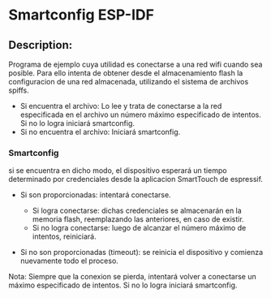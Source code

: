 # Smartconfig ESP-IDF

## Description:
Programa de ejemplo cuya utilidad es conectarse a una red wifi cuando
sea posible. Para ello intenta de obtener desde el almacenamiento flash la
configuracion de una red almacenada, utilizando el sistema de archivos spiffs.
- Si encuentra el archivo: Lo lee y trata de conectarse a la red especificada
  en el archivo un número máximo especificado de intentos. Si no lo logra
  iniciará smartconfig.
- Si no encuentra el archivo: Iniciará smartconfig.

### Smartconfig
si se encuentra en dicho modo, el dispositivo esperará un
tiempo determinado por credenciales desde la aplicacion SmartTouch de espressif.

- Si son proporcionadas: intentará conectarse.
  - Si logra conectarse: dichas credenciales se almacenarán en la memoria
    flash, reemplazando las anteriores, en caso de existir.
  - Si no logra conectarse: luego de alcanzar el número máximo de intentos,
    reiniciará.

- Si no son proporcionadas (timeout): se reinicia el dispositivo y comienza
  nuevamente todo el proceso.

Nota: Siempre que la conexion se pierda, intentará volver a conectarse un máximo
especificado de intentos. Si no lo logra iniciará smartconfig.

